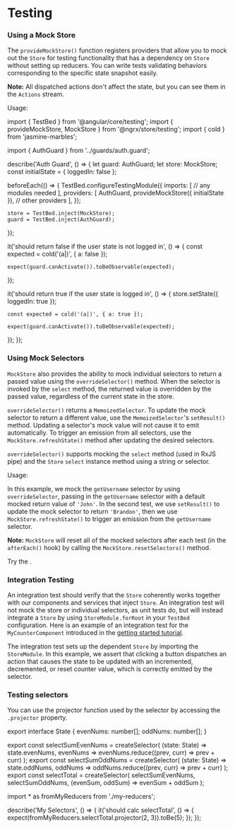 # Testing

### Using a Mock Store

The `provideMockStore()` function registers providers that allow you to mock out the `Store` for testing functionality that has a dependency on `Store` without setting up reducers.
You can write tests validating behaviors corresponding to the specific state snapshot easily.

<div class="alert is-helpful">

**Note:** All dispatched actions don't affect the state, but you can see them in the `Actions` stream.

</div>

Usage:

<code-example header="auth.guard.spec.ts">
import { TestBed } from '@angular/core/testing';
import { provideMockStore, MockStore } from '@ngrx/store/testing';
import { cold } from 'jasmine-marbles';

import { AuthGuard } from '../guards/auth.guard';

describe('Auth Guard', () => {
  let guard: AuthGuard;
  let store: MockStore;
  const initialState = { loggedIn: false };

  beforeEach(() => {
    TestBed.configureTestingModule({
      imports: [
        // any modules needed
      ],
      providers: [
        AuthGuard,
        provideMockStore({ initialState }),
        // other providers
      ],
    });

    store = TestBed.inject(MockStore);
    guard = TestBed.inject(AuthGuard);
  });

  it('should return false if the user state is not logged in', () => {
    const expected = cold('(a|)', { a: false });

    expect(guard.canActivate()).toBeObservable(expected);
  });

  it('should return true if the user state is logged in', () => {
    store.setState({ loggedIn: true });

    const expected = cold('(a|)', { a: true });

    expect(guard.canActivate()).toBeObservable(expected);
  });
});
</code-example>

### Using Mock Selectors

`MockStore` also provides the ability to mock individual selectors to return a passed value using the `overrideSelector()` method. When the selector is invoked by the `select` method, the returned value is overridden by the passed value, regardless of the current state in the store.

`overrideSelector()` returns a `MemoizedSelector`. To update the mock selector to return a different value, use the `MemoizedSelector`'s `setResult()` method. Updating a selector's mock value will not cause it to emit automatically. To trigger an emission from all selectors, use the `MockStore.refreshState()` method after updating the desired selectors.

`overrideSelector()` supports mocking the `select` method (used in RxJS pipe) and the `Store` `select` instance method using a string or selector.

Usage:

<code-example header="user-greeting.component.ts" path="testing-store/src/app/user-greeting.component.ts"></code-example>

<code-example header="user-greeting.component.spec.ts" path="testing-store/src/app/user-greeting.component.spec.ts"></code-example>

In this example, we mock the `getUsername` selector by using `overrideSelector`, passing in the `getUsername` selector with a default mocked return value of `'John'`. In the second test, we use `setResult()` to update the mock selector to return `'Brandon'`, then we use `MockStore.refreshState()` to trigger an emission from the `getUsername` selector.

<div class="alert is-helpful">

**Note:** `MockStore` will reset all of the mocked selectors after each test (in the `afterEach()` hook) by calling the `MockStore.resetSelectors()` method.

</div>

Try the <live-example name="testing-store"></live-example>.

### Integration Testing

An integration test should verify that the `Store` coherently works together with our components and services that inject `Store`. An integration test will not mock the store or individual selectors, as unit tests do, but will instead integrate a `Store` by using `StoreModule.forRoot` in your `TestBed` configuration. Here is an example of an integration test for the `MyCounterComponent` introduced in the [getting started tutorial](guide/store#tutorial).

<code-example header="src/app/tests/integration.spec.ts" path="store/src/app/tests/integration.spec.ts">
</code-example>

The integration test sets up the dependent `Store` by importing the `StoreModule`. In this example, we assert that clicking a button dispatches an action that causes the state to be updated with an incremented, decremented, or reset counter value, which is correctly emitted by the selector.

### Testing selectors

You can use the projector function used by the selector by accessing the `.projector` property.

<code-example header="my.reducer.ts">
export interface State {
  evenNums: number[];
  oddNums: number[];
}

export const selectSumEvenNums = createSelector(
  (state: State) => state.evenNums,
  evenNums => evenNums.reduce((prev, curr) => prev + curr)
);
export const selectSumOddNums = createSelector(
  (state: State) => state.oddNums,
  oddNums => oddNums.reduce((prev, curr) => prev + curr)
);
export const selectTotal = createSelector(
  selectSumEvenNums,
  selectSumOddNums,
  (evenSum, oddSum) => evenSum + oddSum
);
</code-example>

<code-example header="my.reducer.spec.ts">
import * as fromMyReducers from './my-reducers';

describe('My Selectors', () => {
  it('should calc selectTotal', () => {
    expect(fromMyReducers.selectTotal.projector(2, 3)).toBe(5);
  });
});
</code-example>
